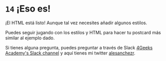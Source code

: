 # `14` ¡Eso es!

¡El HTML está listo! Aunque tal vez necesites añadir algunos estilos.

Puedes seguir jugando con los estilos y HTML para hacer tu postcard más similar al ejemplo dado.

Si tienes alguna pregunta, puedes preguntar a través de Slack [4Geeks Academy's Slack channel](https://4geeksacademy.slack.com/) y aquí tienes mi twitter [alesanchezr](https://twitter.com/alesanchezr).

